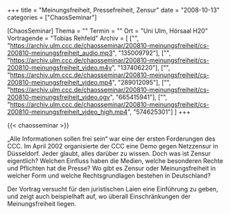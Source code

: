 +++
title = "Meinungsfreiheit, Pressefreiheit, Zensur"
date = "2008-10-13"
categories = ["ChaosSeminar"]

[ChaosSeminar]
Thema = ""
Termin = ""
Ort = "Uni Ulm, Hörsaal H20"
Vortragende = "Tobias Rehfeld"
Archiv = [
	["", "https://archiv.ulm.ccc.de/chaosseminar/200810-meinungsfreiheit/cs-200810-meinungsfreiheit_audio.mp3", "135009792"],
	["", "https://archiv.ulm.ccc.de/chaosseminar/200810-meinungsfreiheit/cs-200810-meinungsfreiheit_video.m4v", "137406220"],
	["", "https://archiv.ulm.ccc.de/chaosseminar/200810-meinungsfreiheit/cs-200810-meinungsfreiheit_video.mp4", "289012095"],
	["", "https://archiv.ulm.ccc.de/chaosseminar/200810-meinungsfreiheit/cs-200810-meinungsfreiheit_video.ogv", "665415941"],
	["", "https://archiv.ulm.ccc.de/chaosseminar/200810-meinungsfreiheit/cs-200810-meinungsfreiheit_video_high.mp4", "574625301"]
	]
+++

{{< chaosseminar >}}

„Alle Informationen sollen frei sein“ war eine der ersten Forderungen
des CCC. Im April 2002 organisierte der CCC eine Demo gegen Netzzensur
in Düsseldorf. Jeder glaubt, alles darüber zu wissen. Doch was
ist Zensur eigentlich? Welchen Einfluss haben die Medien, welche
besonderen Rechte und Pflichten hat die Presse? Wo gibt es Zensur
oder Meinungsfreiheit in welcher Form und welche Rechtsgrundlagen
bestehen in Deutschland?

Der Vortrag versucht für den juristischen Laien eine Einführung zu
geben, und zeigt auch beispielhaft auf, wo überall Einschränkungen
der Meinungsfreiheit liegen.
